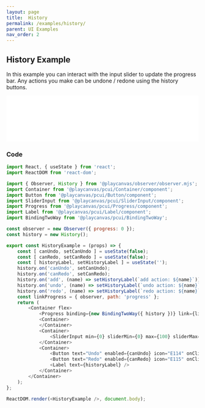 ```yaml
---
layout: page
title:  History
permalink: /examples/history/
parent: UI Examples
nav_order: 2
---
```


## History Example

In this example you can interact with the input slider to update the progress bar. Any actions you make can be undone / redone using the history buttons.

<div class="highlighter-rouge example-background">
    <iframe src="/pcui/storybook/iframe.html?id=examples-history--main&viewMode=story" style="width: 100%; border: none; min-height: 120px;" height="72px"></iframe>
</div>

### Code

```javascript
import React, { useState } from 'react';
import ReactDOM from 'react-dom';

import { Observer, History } from '@playcanvas/observer/observer.mjs';
import Container from '@playcanvas/pcui/Container/component';
import Button from '@playcanvas/pcui/Button/component';
import SliderInput from '@playcanvas/pcui/SliderInput/component';
import Progress from '@playcanvas/pcui/Progress/component';
import Label from '@playcanvas/pcui/Label/component';
import BindingTwoWay from '@playcanvas/pcui/BindingTwoWay';

const observer = new Observer({ progress: 0 });
const history = new History();

export const HistoryExample = (props) => {
    const [ canUndo, setCanUndo ] = useState(false);
    const [ canRedo, setCanRedo ] = useState(false);
    const [ historyLabel, setHistoryLabel ] = useState('');
    history.on('canUndo', setCanUndo);
    history.on('canRedo', setCanRedo);
    history.on('add', (name) => setHistoryLabel(`add action: ${name}`));
    history.on('undo', (name) => setHistoryLabel(`undo action: ${name}`));
    history.on('redo', (name) => setHistoryLabel(`redo action: ${name}`));
    const linkProgress = { observer, path: 'progress' };
    return (
        <Container flex>
            <Progress binding={new BindingTwoWay({ history })} link={linkProgress} />
            <Container>
            </Container>
            <Container>
                <SliderInput min={0} sliderMin={0} max={100} sliderMax={100} binding={new BindingTwoWay({ history })} link={linkProgress} />
            </Container>
            <Container>
                <Button text="Undo" enabled={canUndo} icon="E114" onClick={() => history.undo()} />
                <Button text="Redo" enabled={canRedo} icon="E115" onClick={() => history.redo()} />
                <Label text={historyLabel} />
            </Container>
        </Container>
    );
};

ReactDOM.render(<HistoryExample />, document.body);
```
